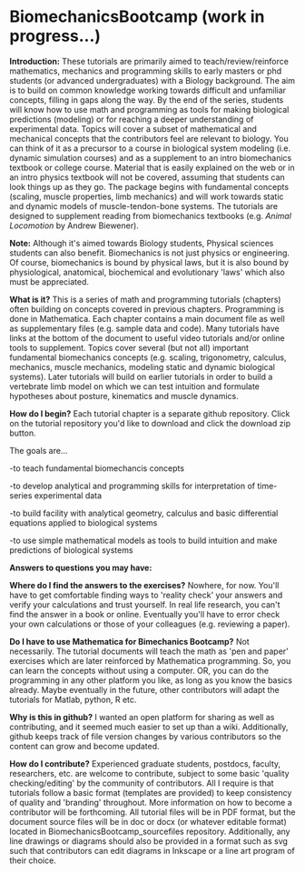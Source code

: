 BiomechanicsBootcamp (work in progress...)
====================
<b>Introduction:</b>
These tutorials are primarily aimed to teach/review/reinforce mathematics, mechanics and programming skills to early masters or phd students (or advanced undergraduates) with a Biology background. The aim is to build on common knowledge working towards difficult and unfamiliar concepts, filling in gaps along the way. By the end of the series, students will know how to use math and programming as tools for making biological predictions (modeling) or for reaching a deeper understanding of experimental data.  Topics will cover a subset of mathematical and mechanical concepts that the contributors feel are relevant to biology.  You can think of it as a precursor to a course in biological system modeling (i.e. dynamic simulation courses) and as a supplement to an intro biomechanics textbook or college course. Material that is easily explained on the web or in an intro physics textbook will not be covered, assuming that students can look things up as they go. The package begins with fundamental concepts (scaling, muscle properties, limb mechanics) and will work towards static and dynamic models of muscle-tendon-bone systems. The tutorials are designed to supplement reading from biomechanics textbooks (e.g. <i>Animal Locomotion</i> by Andrew Biewener).     

<b>Note:</b> Although it's aimed towards Biology students, Physical sciences students can also benefit. Biomechanics is not just physics or engineering. Of course, biomechanics is bound by physical laws, but it is also bound by physiological, anatomical, biochemical and evolutionary 'laws' which also must be appreciated.

<b>What is it?</b>
This is a series of math and programming tutorials (chapters) often building on concepts covered in previous chapters. Programming is done in Mathematica. Each chapter contains a main document file as well as supplementary files (e.g. sample data and code).  Many tutorials have links at the bottom of the document to useful video tutorials and/or online tools to supplement.  Topics cover several (but not all) important fundamental biomechanics concepts (e.g. scaling, trigonometry, calculus, mechanics, muscle mechanics, modeling static and dynamic biological systems).  Later tutorials will build on earlier tutorials in order to build a vertebrate limb model on which we can test intuition and formulate hypotheses about posture, kinematics and muscle dynamics.

<b>How do I begin?</b>
Each tutorial chapter is a separate github repository. Click on the tutorial repository you'd like to download and click the download zip button.

The goals are...

-to teach fundamental biomechancis concepts

-to develop analytical and programming skills for interpretation of time-series experimental data

-to build facility with analytical geometry, calculus and basic differential equations applied to biological systems

-to use simple mathematical models as tools to build intuition and make predictions of biological systems

<b>Answers to questions you may have:</b>

<b>Where do I find the answers to the exercises?</b>
Nowhere, for now. You'll have to get comfortable finding ways to 'reality check' your answers and verify your calculations and trust yourself. In real life research, you can't find the answer in a book or online. Eventually you'll have to error check your own calculations or those of your colleagues (e.g. reviewing a paper).  

<b>Do I have to use Mathematica for Bimechanics Bootcamp?</b>
Not necessarily. The tutorial documents will teach the math as 'pen and paper' exercises which are later reinforced by Mathematica programming.  So, you can learn the concepts without using a computer.  OR, you can do the programming in any other platform you like, as long as you know the basics already.  Maybe eventually in the future, other contributors will adapt the tutorials for Matlab, python, R etc. 


<b>Why is this in github?</b>
I wanted an open platform for sharing as well as contributing, and it seemed much easier to set up than a wiki.  Additionally, github keeps track of file version changes by various contributors so the content can grow and become updated. 

<b>How do I contribute?</b>
Experienced graduate students, postdocs, faculty, researchers, etc. are welcome to contribute, subject to some basic 'quality checking/editing' by the community of contributors.  All I require is that tutorials follow a basic format (templates are provided) to keep consistency of quality and 'branding' throughout.  More information on how to become a contributor will be forthcoming.  All tutorial files will be in PDF format, but the document source files will be in doc or docx (or whatever editable format) located in BiomechanicsBootcamp_sourcefiles repository.  Additionally, any line drawings or diagrams should also be provided in a format such as svg such that contributors can edit diagrams in Inkscape or a line art program of their choice.  


